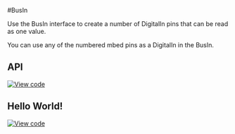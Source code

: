 #BusIn

Use the BusIn interface to create a number of DigitalIn pins that can be read as one value.

You can use any of the numbered mbed pins as a DigitalIn in the BusIn. 

## API

[![View code](https://www.mbed.com/embed/?type=library)](https://docs.mbed.com/docs/mbed-os-api/en/mbed-os-5.3/api/classmbed_1_1BusIn.html) 

## Hello World!
[![View code](https://www.mbed.com/embed/?url=https://developer.mbed.org/users/mbed_official/code/BusIn_HelloWorld/)](https://developer.mbed.org/users/mbed_official/code/BusIn_HelloWorld/file/5e474ece410b/main.cpp) 

